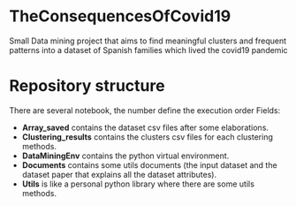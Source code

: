 # TheConsequencesOfCovid19
Small Data mining project that aims to find meaningful clusters and frequent patterns into a dataset of Spanish families which lived the covid19 pandemic

# Repository structure
There are several notebook, the number define the execution order
Fields:
- **Array_saved** contains the dataset csv files after some elaborations.
- **Clustering_results** contains the clusters csv files for each clustering methods.
- **DataMiningEnv** contains the python virtual environment.
- **Documents** contains some utils documents (the input dataset and the dataset paper that explains all the dataset attributes).
- **Utils** is like a personal python library where there are some utils methods.
